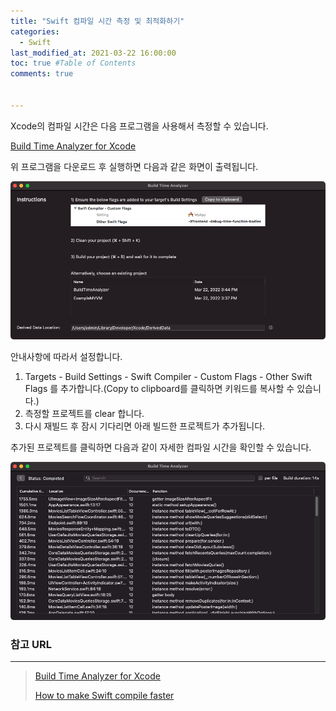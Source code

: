 ```yaml
---
title: "Swift 컴파일 시간 측정 및 최적화하기"
categories:
  - Swift
last_modified_at: 2021-03-22 16:00:00
toc: true #Table of Contents
comments: true


---
```


Xcode의 컴파일 시간은 다음 프로그램을 사용해서 측정할 수 있습니다.

[Build Time Analyzer for Xcode](https://github.com/RobertGummesson/BuildTimeAnalyzer-for-Xcode)

위 프로그램을 다운로드 후 실행하면 다음과 같은 화면이 출력됩니다.

![2022-03-22-Swift-Build-Time](/assets/image/2022-03-22-Swift-Build-Time.png)

안내사항에 따라서 설정합니다. 

1.   Targets - Build Settings - Swift Compiler - Custom Flags - Other Swift Flags 를 추가합니다.(Copy to clipboard를 클릭하면 키워드를 복사할 수 있습니다.)
2.   측정할 프로젝트를 clear 합니다.
3.   다시 재빌드 후 잠시 기다리면 아래 빌드한 프로젝트가 추가됩니다.

추가된 프로젝트를 클릭하면 다음과 같이 자세한 컴파일 시간을 확인할 수 있습니다.

![2022-03-22-Swift-Build-Time-2](/assets/image/2022-03-22-Swift-Build-Time-2.png)

### 참고 URL

---

> [Build Time Analyzer for Xcode](https://github.com/RobertGummesson/BuildTimeAnalyzer-for-Xcode)
>
> [How to make Swift compile faster](https://www.hackingwithswift.com/articles/11/how-to-make-swift-compile-faster)
